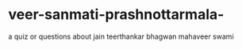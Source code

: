 # veer-sanmati-prashnottarmala-
a quiz or questions about jain teerthankar bhagwan mahaveer swami  
